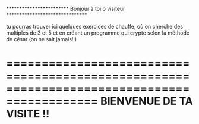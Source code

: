   ************************     Bonjour à toi ô visiteur    *******************************

  tu pourras trouver ici quelques exercices de chauffe, où on cherche des multiples de 3 et 5  et en créant un programme qui crypte selon la méthode de césar (on ne sait jamais!!)

  ===========================================================================================                             BIENVENUE DE TA VISITE !!    
  ===========================================================================================